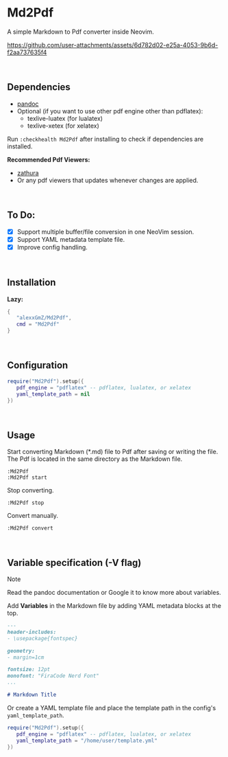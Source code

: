 # Md2Pdf

A simple Markdown to Pdf converter inside Neovim.

https://github.com/user-attachments/assets/6d782d02-e25a-4053-9b6d-f2aa737635f4

<br>

## Dependencies

* [pandoc](https://pandoc.org/)
* Optional (if you want to use other pdf engine other than pdflatex):
   - texlive-luatex (for lualatex)
   - texlive-xetex (for xelatex)

Run `:checkhealth Md2Pdf` after installing to check if dependencies are installed.

**Recommended Pdf Viewers:**

* [zathura](https://pwmt.org/projects/zathura/)
* Or any pdf viewers that updates whenever changes are applied.

<br>

## To Do:

* [x] Support multiple buffer/file conversion in one NeoVim session.
* [x] Support YAML metadata template file.
* [x] Improve config handling.

<br>

## Installation

**Lazy:**

```lua
{
   "alexxGmZ/Md2Pdf",
   cmd = "Md2Pdf"
}
```

<br>

## Configuration

```lua
require("Md2Pdf").setup({
   pdf_engine = "pdflatex" -- pdflatex, lualatex, or xelatex
   yaml_template_path = nil
})
```

<br>

## Usage

Start converting Markdown (*.md) file to Pdf after saving or writing the file. The Pdf is
located in the same directory as the Markdown file.

```
:Md2Pdf
:Md2Pdf start
```

Stop converting.

```
:Md2Pdf stop
```

Convert manually.

```
:Md2Pdf convert
```

<br>

## Variable specification (-V flag)

> [!NOTE]
> Read the pandoc documentation or Google it to know more about variables.

Add **Variables** in the Markdown file by adding YAML metadata blocks at the top.

```markdown
---
header-includes:
- \usepackage{fontspec}

geometry:
- margin=1cm

fontsize: 12pt
monofont: "FiraCode Nerd Font"
...

# Markdown Title
```

Or create a YAML template file and place the template path in the config's
`yaml_template_path`.

```lua
require("Md2Pdf").setup({
   pdf_engine = "pdflatex" -- pdflatex, lualatex, or xelatex
   yaml_template_path = "/home/user/template.yml"
})
```


